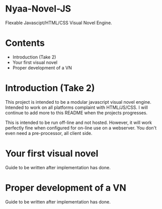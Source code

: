 Nyaa-Novel-JS
=============

Flexable Javascipt/HTML/CSS Visual Novel Engine.

Contents
=============

- Introduction (Take 2)
- Your first visual novel
- Proper development of a VN

Introduction (Take 2)
=============
This project is intended to be a modular javascript visual novel engine. Intended to work on all platforms complaint with HTML/JS/CSS. I will continue to add more to this README when the projects progresses.

This is intended to be run off-line and not hosted. However, it will work perfectly fine when configured for on-line use on a webserver. You don't even need a pre-processor, all client side.

Your first visual novel
=============
Guide to be written after implementation has done.

Proper development of a VN
=============
Guide to be written after implementation has done.
